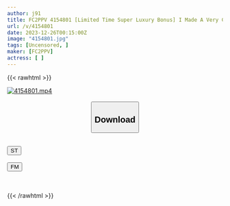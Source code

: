 ```yaml
---
author: j91
title: FC2PPV 4154801 [Limited Time Super Luxury Bonus] I Made A Very Cute Girl Who Has A Boyfriend Say “Thank You For Cheating On Me♡♡♡” And Creampied Her
url: /v/4154801
date: 2023-12-26T00:15:00Z
image: "4154801.jpg"
tags: [Uncensored, ]
maker: [FC2PPV]
actress: [ ]
---
```



{{< rawhtml >}}

<div class="video" data-videoid="2PGrMDaOWDUZZpr">
    <a href="javascript:;">
        <img src="/v/4154801/4154801.jpg" width="WIDTH" height="HEIGHT" alt="4154801.mp4" loading="lazy">
    </a>
</div>

<script type="text/javascript" src="https://j91.asia/asset/on-demand-st.js"></script>

<br>
  <link rel="stylesheet" href="https://j91.asia/asset/bs5.css">
  
  <center>
  <button class="btn btn-primary" type="button" data-bs-toggle="collapse" data-bs-target=".multi-collapse" aria-expanded="false" aria-controls="multiCollapseExample1 multiCollapseExample2"><h2>Download</h2></button></center>
</p>
<div class="row">
  <div class="col">
    <div class="collapse multi-collapse" id="multiCollapseExample1">
      <div class="card card-body">
	      	      <br>
<div class="buttons">  
<a href="https://streamtape.to/v/2PGrMDaOWDUZZpr" target="_blank"><button class="btn-hover color-3"><i class="fa fa-download"></i> ST</button></a></div>
    </div>
  </div>
</div>
  <div class="col">
    <div class="collapse multi-collapse" id="multiCollapseExample2">
      <div class="card card-body">
	      <br>
<div class="buttons">
    <a href="https://filemoon.sx/d/p7wa2okgxyx0" target="_blank"><button class="btn-hover color-8"><i class="fa fa-download"></i> FM</button></a></div>
<br><br>
      </div>
    </div>
  </div>
</div>

{{< /rawhtml >}}